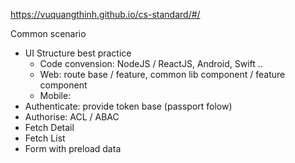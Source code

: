 https://vuquangthinh.github.io/cs-standard/#/

Common scenario

- UI Structure best practice
  + Code convension: NodeJS / ReactJS, Android, Swift ..
  + Web: route base / feature, common lib component / feature component
  + Mobile:
- Authenticate: provide token base (passport folow)
- Authorise: ACL / ABAC
- Fetch Detail
- Fetch List
- Form with preload data

